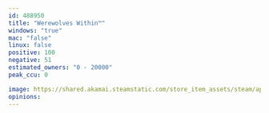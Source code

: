 ```yaml
---
id: 488950
title: "Werewolves Within™"
windows: "true"
mac: "false"
linux: false
positive: 100
negative: 51
estimated_owners: "0 - 20000"
peak_ccu: 0

image: https://shared.akamai.steamstatic.com/store_item_assets/steam/apps/488950/header.jpg?t=1680017956
opinions:
---
```

